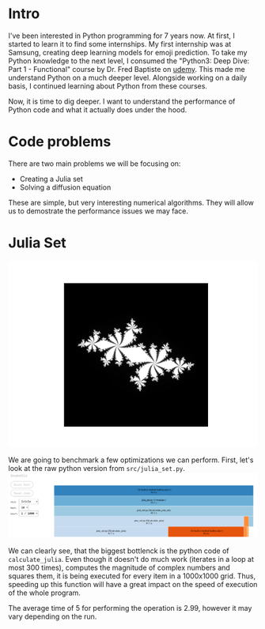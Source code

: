 # Intro

I've been interested in Python programming for 7 years now. At first, I started to learn it to find some internships. My first internship was at Samsung, creating deep learning models for emoji prediction. 
To take my Python knowledge to the next level, I consumed the "Python3: Deep Dive: Part 1 - Functional" course by Dr. Fred Baptiste on [udemy](https://www.udemy.com/course/python-3-deep-dive-part-1/).
This made me understand Python on a much deeper level. Alongside working on a daily basis, I continued learning about Python from these courses.

Now, it is time to dig deeper. I want to understand the performance of Python code and what it actually does under the hood.

# Code problems
There are two main problems we will be focusing on:
* Creating a Julia set
* Solving a diffusion equation

These are simple, but very interesting numerical algorithms. They will allow us to demostrate the performance issues we may face.

# Julia Set
![Julia set](img/julia_set.png)

We are going to benchmark a few optimizations we can perform. First, let's look at the raw python version from `src/julia_set.py`.
![Julia set profile](img/julia_first_prof.png)

We can clearly see, that the biggest bottlenck is the python code of `calculate_julia`. Even though it doesn't do much work (iterates in
a loop at most 300 times), computes the magnitude of complex numbers and squares them, it is being executed for every item in a 1000x1000 grid.
Thus, speeding up this function will have a great impact on the speed of execution of the whole program.

The average time of 5 for performing the operation is 2.99, however it may vary depending on the run.
